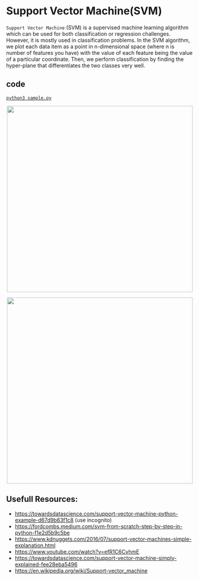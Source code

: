 # Support Vector Machine(SVM)
`Support Vector Machine` (SVM) is a supervised machine learning algorithm which can be used for both classification or regression challenges. However,  it is mostly used in classification problems. In the SVM algorithm, we plot each data item as a point in n-dimensional space (where n is number of features you have) with the value of each feature being the value of a particular coordinate. Then, we perform classification by finding the hyper-plane that differentiates the two classes very well.

## code 
[`python3 sample.py`](./sample.py) 

<p align="center">
  <img src="https://camo.githubusercontent.com/28d402160cc6eeb6e5cee6042dafd60d0d00c1545817cfd5766ba12b1d56433f/68747470733a2f2f77696b692e7562632e63612f696d616765732f7468756d622f642f64392f4d617267696e2e6769662f34303070782d4d617267696e2e676966"  width="500px">
</p>
<p align="center">
  <img src="https://camo.githubusercontent.com/afb33539eaaab8c9b3211cd57914d1763a1dc1b0d08d1f8a0f838714b468fdac/68747470733a2f2f696d672d626c6f672e6373646e2e6e65742f3230313430383239313431373134393434"  width="500px">
</p>

## Usefull Resources:
+ https://towardsdatascience.com/support-vector-machine-python-example-d67d9b63f1c8 (use incognito)
+ https://fordcombs.medium.com/svm-from-scratch-step-by-step-in-python-f1e2d5b9c5be
+ https://www.kdnuggets.com/2016/07/support-vector-machines-simple-explanation.html 
+ https://www.youtube.com/watch?v=efR1C6CvhmE
+ https://towardsdatascience.com/support-vector-machine-simply-explained-fee28eba5496
+ https://en.wikipedia.org/wiki/Support-vector_machine